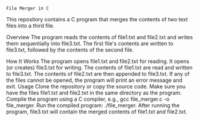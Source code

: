                                                                           File Merger in C
This repository contains a C program that merges the contents of two text files into a third file.

Overview
The program reads the contents of file1.txt and file2.txt and writes them sequentially into file3.txt. The first file's contents are written to file3.txt, followed by the contents of the second file.

How It Works
The program opens file1.txt and file2.txt for reading.
It opens (or creates) file3.txt for writing.
The contents of file1.txt are read and written to file3.txt.
The contents of file2.txt are then appended to file3.txt.
If any of the files cannot be opened, the program will print an error message and exit.
Usage
Clone the repository or copy the source code.
Make sure you have the files file1.txt and file2.txt in the same directory as the program.
Compile the program using a C compiler, e.g., gcc file_merger.c -o file_merger.
Run the compiled program: ./file_merger.
After running the program, file3.txt will contain the merged contents of file1.txt and file2.txt.
